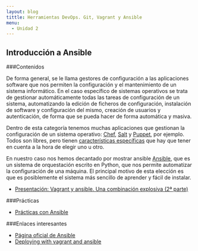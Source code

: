 ```yaml
---
layout: blog
tittle: Herramientas DevOps. Git, Vagrant y Ansible
menu:
  - Unidad 2
---
```

## Introducción a Ansible

###Contenidos

De forma general, se le llama gestores de configuración a las aplicaciones software que nos permiten la configuración y el mantenimiento de un sistema informático. En el caso específico de sistemas operativos se trata de gestionar automáticamente todas las tareas de configuración de un sistema, automatizando la edición de ficheros de configuración, instalación de software y configuración del mismo, creación de usuarios y autenticación, de forma que se pueda hacer de forma automática y masiva. 

Dentro de esta categoría tenemos muchas aplicaciones que gestionan la configuración de un sistema operativo: [Chef](http://www.getchef.com/chef/), [Salt](http://www.saltstack.com/) y [Puppet](http://puppetlabs.com/), por ejemplo. Todos son libres, pero tienen [características específicas](http://en.wikipedia.org/wiki/Comparison_of_open_source_configuration_management_software) que hay que tener en cuenta a la hora de elegir uno u otro.

En nuestro caso nos hemos decantado por mostrar ansible [Ansible](http://www.ansible.com/home), que es un sistema de orquestación escrito en Python, que nos permite automatizar la configuración de una máquina. El principal motivo de esta elección es que es posiblemente el sistema más sencillo de aprender y fácil de instalar.

* [Presentación: Vagrant y ansible. Una combinación explosiva (2ª parte)](presentacion_ansible)

###Prácticas

* [Prácticas con Ansible](practica_ansible)

###Enlaces interesantes

* [Página oficial de Ansible](http://www.ansible.com/home)
* [Deploying with vagrant and ansible](https://speakerdeck.com/yeukhon/deploying-with-vagrant-and-ansible)


